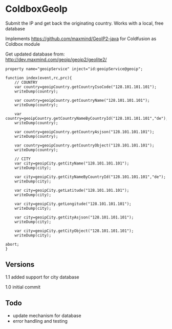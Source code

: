 # ColdboxGeoIp

Submit the IP and get back the originating country. Works with a local, free database

Implements https://github.com/maxmind/GeoIP2-java for Coldfusion as Coldbox module

Get updated database from: http://dev.maxmind.com/geoip/geoip2/geolite2/


	property name="geoipService" inject="id:geoipService@geoip";
	
	function index(event,rc,prc){
		// COUNTRY
	    var country=geoipCountry.getCountryIsoCode("128.101.101.101");
	    writeDump(country);
	
	    var country=geoipCountry.getCountryName("128.101.101.101");
	    writeDump(country);
	
	    var country=geoipCountry.getCountryNameByCountryId("128.101.101.101","de");
	    writeDump(country);
	
	    var country=geoipCountry.getCountryAsjson("128.101.101.101");
	    writeDump(country);
	
	    var country=geoipCountry.getCountryObject("128.101.101.101");
	    writeDump(country);

		// CITY
	    var city=geoipCity.getCityName("128.101.101.101");
	    writeDump(city);
	
	    var city=geoipCity.getCityNameByCountryId("128.101.101.101","de");
	    writeDump(city);
	
	    var city=geoipCity.getLatitude("128.101.101.101");
	    writeDump(city);

	    var city=geoipCity.getLongitude("128.101.101.101");
	    writeDump(city);

	    var city=geoipCity.getCityAsjson("128.101.101.101");
	    writeDump(city);

	    var city=geoipCity.getCityObject("128.101.101.101");
	    writeDump(city);
    
    abort;
	}
	
## Versions
1.1 added support for city database

1.0 initial commit

## Todo

- update mechanism for database
- error handling and testing
